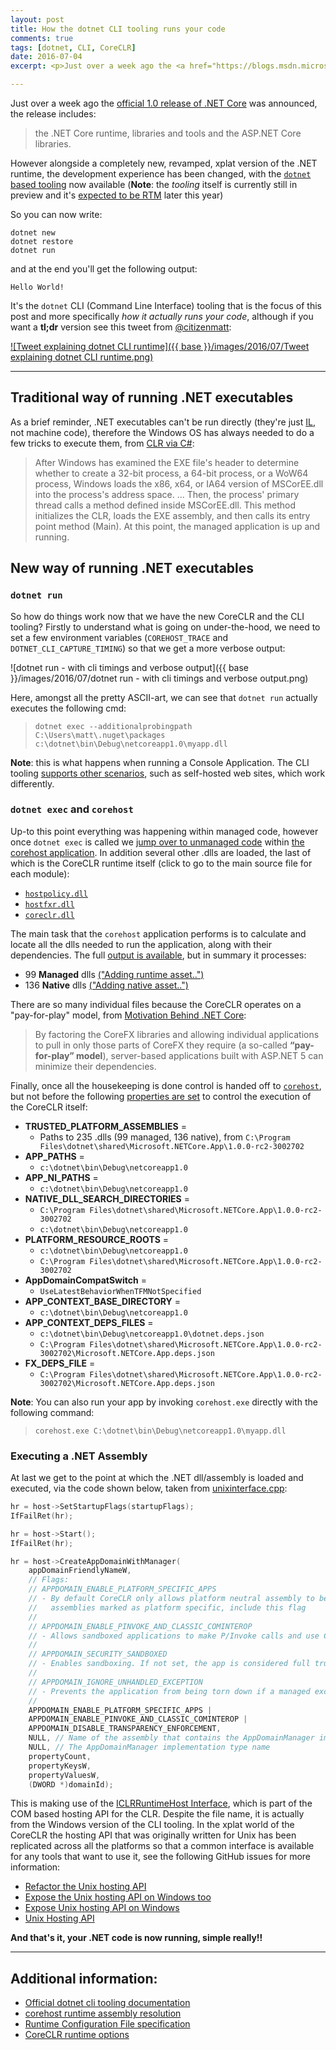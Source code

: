 ```yaml
---
layout: post
title: How the dotnet CLI tooling runs your code
comments: true
tags: [dotnet, CLI, CoreCLR]
date: 2016-07-04
excerpt: <p>Just over a week ago the <a href="https://blogs.msdn.microsoft.com/dotnet/2016/06/27/announcing-net-core-1-0/">official 1.0 release of .NET Core</a> was announced, the release includes:</p><blockquote><p>the .NET Core runtime, libraries and tools and the ASP.NET Core libraries.</p></blockquote></p>

---
```


Just over a week ago the [official 1.0 release of .NET Core](https://blogs.msdn.microsoft.com/dotnet/2016/06/27/announcing-net-core-1-0/) was announced, the release includes:

> the .NET Core runtime, libraries and tools and the ASP.NET Core libraries.

However alongside a completely new, revamped, xplat version of the .NET runtime, the development experience has been changed, with the [`dotnet` based tooling](https://docs.microsoft.com/en-us/dotnet/articles/core/tools/dotnet) now available (**Note**: the *tooling* itself is currently still in preview and it's [expected to be RTM](https://github.com/dotnet/core/blob/master/roadmap.md#planned-11-features) later this year)

So you can now write:

```
dotnet new
dotnet restore
dotnet run
```

and at the end you'll get the following output:

```
Hello World!
```

It's the `dotnet` CLI (Command Line Interface) tooling that is the focus of this post and more specifically *how it actually runs your code*, although if you want a **tl;dr** version see this tweet from [@citizenmatt](https://twitter.com/citizenmatt):

[![Tweet explaining dotnet CLI runtime]({{ base }}/images/2016/07/Tweet explaining dotnet CLI runtime.png)](https://twitter.com/citizenmatt/status/747874853135466496)

----

## Traditional way of running .NET executables

As a brief reminder, .NET executables can't be run directly (they're just [IL](https://en.wikipedia.org/wiki/Common_Intermediate_Language), not machine code), therefore the Windows OS has always needed to do a few tricks to execute them, from [CLR via C#](http://amzn.to/29baVly):

> After Windows has examined the EXE file's header to determine whether to create a 32-bit process, a 64-bit process, or a WoW64 process, Windows loads the x86, x64, or IA64 version of MSCorEE.dll into the process's address space.
> ...
> Then, the process' primary thread calls a method defined inside MSCorEE.dll. This method initializes the CLR, loads the EXE assembly, and then calls its entry point method (Main). At this point, the managed application is up and running.

## New way of running .NET executables 

### `dotnet run`

So how do things work now that we have the new CoreCLR and the CLI tooling? Firstly to understand what is going on under-the-hood, we need to set a few environment variables (`COREHOST_TRACE` and `DOTNET_CLI_CAPTURE_TIMING`) so that we get a more verbose output: 

![dotnet run - with cli timings and verbose output]({{ base }}/images/2016/07/dotnet run - with cli timings and verbose output.png)

Here, amongst all the pretty ASCII-art, we can see that `dotnet run` actually executes the following cmd:

> `dotnet exec --additionalprobingpath C:\Users\matt\.nuget\packages c:\dotnet\bin\Debug\netcoreapp1.0\myapp.dll`

**Note**: this is what happens when running a Console Application. The CLI tooling [supports other scenarios](https://docs.microsoft.com/en-us/dotnet/articles/core/app-types), such as self-hosted web sites, which work differently. 

### `dotnet exec` and `corehost`

Up-to this point everything was happening within managed code, however once `dotnet exec` is called we [jump over to unmanaged code](https://github.com/dotnet/core-setup/blob/release/1.0.0/src/corehost/corehost.cpp#L105-L119) within [the corehost application](https://github.com/dotnet/core-setup/tree/release/1.0.0/src/corehost). In addition several other .dlls are loaded, the last of which is the CoreCLR runtime itself (click to go to the main source file for each module):

- [`hostpolicy.dll`](https://github.com/dotnet/core-setup/blob/release/1.0.0/src/corehost/cli/hostpolicy.cpp)
- [`hostfxr.dll`](https://github.com/dotnet/core-setup/blob/release/1.0.0/src/corehost/cli/fxr/hostfxr.cpp)
- [`coreclr.dll`](https://github.com/dotnet/coreclr)

The main task that the `corehost` application performs is to calculate and locate all the dlls needed to run the application, along with their dependencies. The full [output is available](https://gist.github.com/mattwarren/f527b06c4579ebb414d6e182b910c474), but in summary it processes: 

- 99 **Managed** dlls [("Adding runtime asset..")](https://gist.github.com/mattwarren/428234f1f4508486f4ba3a4e6543bf2e)
- 136 **Native** dlls [("Adding native asset..")](https://gist.github.com/mattwarren/919f54d760f045c47b4833a345abde57)

There are so many individual files because the CoreCLR operates on a "pay-for-play" model, from [Motivation Behind .NET Core](https://docs.asp.net/en/1.0.0-rc1/conceptual-overview/dotnetcore.html#motivation-behind-net-core):

>  By factoring the CoreFX libraries and allowing individual applications to pull in only those parts of CoreFX they require (a so-called **“pay-for-play” model**), server-based applications built with ASP.NET 5 can minimize their dependencies.

Finally, once all the housekeeping is done control is handed off to [`corehost`](https://github.com/dotnet/core-setup/blob/release/1.0.0/src/corehost/corehost.cpp), but not before the following [properties are set](https://github.com/dotnet/core-setup/blob/release/1.0.0/src/corehost/cli/hostpolicy.cpp#L91-L123) to control the execution of the CoreCLR itself:

- **TRUSTED_PLATFORM_ASSEMBLIES** = 
	- Paths to 235 .dlls (99 managed, 136 native), from `C:\Program Files\dotnet\shared\Microsoft.NETCore.App\1.0.0-rc2-3002702`
- **APP_PATHS** = 
	- `c:\dotnet\bin\Debug\netcoreapp1.0`
- **APP_NI_PATHS** = 
	- `c:\dotnet\bin\Debug\netcoreapp1.0`
- **NATIVE_DLL_SEARCH_DIRECTORIES** = 
	- `C:\Program Files\dotnet\shared\Microsoft.NETCore.App\1.0.0-rc2-3002702`
	- `c:\dotnet\bin\Debug\netcoreapp1.0`
- **PLATFORM_RESOURCE_ROOTS** = 
	- `c:\dotnet\bin\Debug\netcoreapp1.0`
	- `C:\Program Files\dotnet\shared\Microsoft.NETCore.App\1.0.0-rc2-3002702`
- **AppDomainCompatSwitch** = 
	- `UseLatestBehaviorWhenTFMNotSpecified`
- **APP_CONTEXT_BASE_DIRECTORY** = 
	- `c:\dotnet\bin\Debug\netcoreapp1.0`
- **APP_CONTEXT_DEPS_FILES** = 
	- `c:\dotnet\bin\Debug\netcoreapp1.0\dotnet.deps.json`
	- `C:\Program Files\dotnet\shared\Microsoft.NETCore.App\1.0.0-rc2-3002702\Microsoft.NETCore.App.deps.json`
- **FX_DEPS_FILE** = 
	- `C:\Program Files\dotnet\shared\Microsoft.NETCore.App\1.0.0-rc2-3002702\Microsoft.NETCore.App.deps.json`

**Note**: You can also run your app by invoking `corehost.exe` directly with the following command:

> `corehost.exe C:\dotnet\bin\Debug\netcoreapp1.0\myapp.dll`

### Executing a .NET Assembly

At last we get to the point at which the .NET dll/assembly is loaded and executed, via the code shown below, taken from [unixinterface.cpp](https://github.com/dotnet/coreclr/blob/release/1.0.0/src/dlls/mscoree/unixinterface.cpp#L156-L244):

``` cpp
hr = host->SetStartupFlags(startupFlags);
IfFailRet(hr);

hr = host->Start();
IfFailRet(hr);

hr = host->CreateAppDomainWithManager(
    appDomainFriendlyNameW,
    // Flags:
    // APPDOMAIN_ENABLE_PLATFORM_SPECIFIC_APPS
    // - By default CoreCLR only allows platform neutral assembly to be run. To allow
    //   assemblies marked as platform specific, include this flag
    //
    // APPDOMAIN_ENABLE_PINVOKE_AND_CLASSIC_COMINTEROP
    // - Allows sandboxed applications to make P/Invoke calls and use COM interop
    //
    // APPDOMAIN_SECURITY_SANDBOXED
    // - Enables sandboxing. If not set, the app is considered full trust
    //
    // APPDOMAIN_IGNORE_UNHANDLED_EXCEPTION
    // - Prevents the application from being torn down if a managed exception is unhandled
    //
    APPDOMAIN_ENABLE_PLATFORM_SPECIFIC_APPS |
    APPDOMAIN_ENABLE_PINVOKE_AND_CLASSIC_COMINTEROP |
    APPDOMAIN_DISABLE_TRANSPARENCY_ENFORCEMENT,
    NULL, // Name of the assembly that contains the AppDomainManager implementation
    NULL, // The AppDomainManager implementation type name
    propertyCount,
    propertyKeysW,
    propertyValuesW,
    (DWORD *)domainId);
```

This is making use of the [ICLRRuntimeHost Interface](https://msdn.microsoft.com/en-us/library/ms164408(v=vs.110).aspx), which is part of the COM based hosting API for the CLR. Despite the file name, it is actually from the Windows version of the CLI tooling. In the xplat world of the CoreCLR the hosting API that was originally written for Unix has been replicated across all the platforms so that a common interface is available for any tools that want to use it, see the following GitHub issues for more information:

* [Refactor the Unix hosting API](https://github.com/dotnet/coreclr/issues/1234)
* [Expose the Unix hosting API on Windows too](https://github.com/dotnet/coreclr/issues/1256)
* [Expose Unix hosting API on Windows](https://github.com/dotnet/coreclr/pull/1295)
* [Unix Hosting API](https://github.com/dotnet/coreclr/blob/master/src/dlls/mscoree/mscorwks_ntdef.src#L20-L24)

**And that's it, your .NET code is now running, simple really!!**

----

## Additional information:

- [Official dotnet cli tooling documentation](https://docs.microsoft.com/en-us/dotnet/articles/core/tools/dotnet-run)
- [corehost runtime assembly resolution](https://github.com/dotnet/cli/blob/rel/1.0.0/Documentation/specs/corehost.md)
- [Runtime Configuration File specification](https://github.com/dotnet/cli/blob/rel/1.0.0/Documentation/specs/runtime-configuration-file.md)
- [CoreCLR runtime options](https://github.com/dotnet/cli/blob/rel/1.0.0/Documentation/specs/runtime-configuration-file.md#sections)